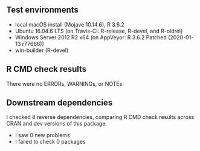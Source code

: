 ## Test environments

* local macOS install (Mojave 10.14.6), R 3.6.2
* Ubuntu 16.04.6 LTS (on Travis-CI: R-release, R-devel, and R-oldrel)
* Windows Server 2012 R2 x64 (on AppVeyor: R 3.6.2 Patched (2020-01-13 r77666))
* win-builder (R-devel)

## R CMD check results

There were no ERRORs, WARNINGs, or NOTEs.  

## Downstream dependencies

I checked 8 reverse dependencies, comparing R CMD check results across CRAN and dev versions of this package.

 * I saw 0 new problems
 * I failed to check 0 packages
